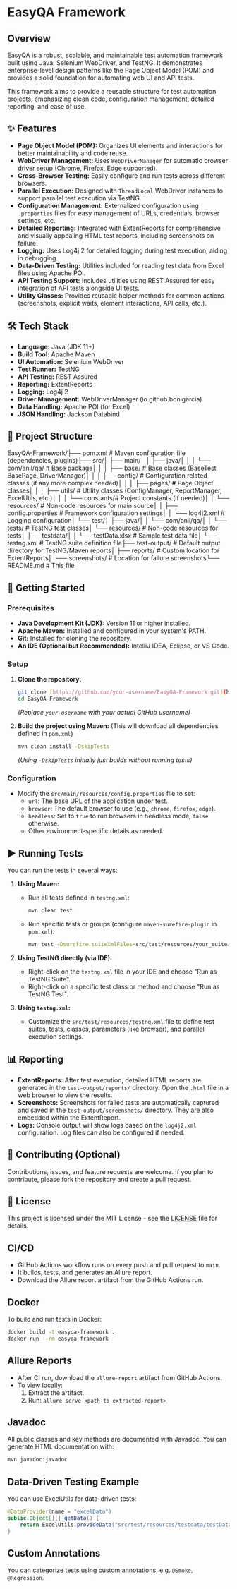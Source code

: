 # EasyQA Framework

## Overview

EasyQA is a robust, scalable, and maintainable test automation framework built using Java, Selenium WebDriver, and TestNG. It demonstrates enterprise-level design patterns like the Page Object Model (POM) and provides a solid foundation for automating web UI and API tests.

This framework aims to provide a reusable structure for test automation projects, emphasizing clean code, configuration management, detailed reporting, and ease of use.

## ✨ Features

* **Page Object Model (POM):** Organizes UI elements and interactions for better maintainability and code reuse.
* **WebDriver Management:** Uses `WebDriverManager` for automatic browser driver setup (Chrome, Firefox, Edge supported).
* **Cross-Browser Testing:** Easily configure and run tests across different browsers.
* **Parallel Execution:** Designed with `ThreadLocal` WebDriver instances to support parallel test execution via TestNG.
* **Configuration Management:** Externalized configuration using `.properties` files for easy management of URLs, credentials, browser settings, etc.
* **Detailed Reporting:** Integrated with ExtentReports for comprehensive and visually appealing HTML test reports, including screenshots on failure.
* **Logging:** Uses Log4j 2 for detailed logging during test execution, aiding in debugging.
* **Data-Driven Testing:** Utilities included for reading test data from Excel files using Apache POI.
* **API Testing Support:** Includes utilities using REST Assured for easy integration of API tests alongside UI tests.
* **Utility Classes:** Provides reusable helper methods for common actions (screenshots, explicit waits, element interactions, API calls, etc.).

## 🛠️ Tech Stack

* **Language:** Java (JDK 11+)
* **Build Tool:** Apache Maven
* **UI Automation:** Selenium WebDriver
* **Test Runner:** TestNG
* **API Testing:** REST Assured
* **Reporting:** ExtentReports
* **Logging:** Log4j 2
* **Driver Management:** WebDriverManager (io.github.bonigarcia)
* **Data Handling:** Apache POI (for Excel)
* **JSON Handling:** Jackson Databind

## 📂 Project Structure

EasyQA-Framework/├── pom.xml                   # Maven configuration file (dependencies, plugins)├── src/│   ├── main/│   │   ├── java/│   │   │   └── com/anil/qa/  # Base package│   │   │       ├── base/     # Base classes (BaseTest, BasePage, DriverManager)│   │   │       ├── config/   # Configuration related classes (if any more complex needed)│   │   │       ├── pages/    # Page Object classes│   │   │       ├── utils/    # Utility classes (ConfigManager, ReportManager, ExcelUtils, etc.)│   │   │       └── constants/# Project constants (if needed)│   │   └── resources/        # Non-code resources for main source│   │       ├── config.properties # Framework configuration settings│   │       └── log4j2.xml    # Logging configuration│   └── test/│       ├── java/│       │   └── com/anil/qa/│       │       └── tests/    # TestNG test classes│       └── resources/        # Non-code resources for tests│           ├── testdata/│           │   └── testData.xlsx # Sample test data file│           └── testng.xml    # TestNG suite definition file├── test-output/              # Default output directory for TestNG/Maven reports│   ├── reports/              # Custom location for ExtentReports│   └── screenshots/          # Location for failure screenshots└── README.md                 # This file
## 🚀 Getting Started

### Prerequisites

* **Java Development Kit (JDK):** Version 11 or higher installed.
* **Apache Maven:** Installed and configured in your system's PATH.
* **Git:** Installed for cloning the repository.
* **An IDE (Optional but Recommended):** IntelliJ IDEA, Eclipse, or VS Code.

### Setup

1.  **Clone the repository:**
    ```bash
    git clone [https://github.com/your-username/EasyQA-Framework.git](https://github.com/your-username/EasyQA-Framework.git)
    cd EasyQA-Framework
    ```
    *(Replace `your-username` with your actual GitHub username)*

2.  **Build the project using Maven:**
    (This will download all dependencies defined in `pom.xml`)
    ```bash
    mvn clean install -DskipTests
    ```
    *(Using `-DskipTests` initially just builds without running tests)*

### Configuration

* Modify the `src/main/resources/config.properties` file to set:
    * `url`: The base URL of the application under test.
    * `browser`: The default browser to use (e.g., `chrome`, `firefox`, `edge`).
    * `headless`: Set to `true` to run browsers in headless mode, `false` otherwise.
    * Other environment-specific details as needed.

## ▶️ Running Tests

You can run the tests in several ways:

1.  **Using Maven:**
    * Run all tests defined in `testng.xml`:
        ```bash
        mvn clean test
        ```
    * Run specific tests or groups (configure `maven-surefire-plugin` in `pom.xml`):
        ```bash
        mvn test -Dsurefire.suiteXmlFiles=src/test/resources/your_suite.xml
        ```

2.  **Using TestNG directly (via IDE):**
    * Right-click on the `testng.xml` file in your IDE and choose "Run as TestNG Suite".
    * Right-click on a specific test class or method and choose "Run as TestNG Test".

3.  **Using `testng.xml`:**
    * Customize the `src/test/resources/testng.xml` file to define test suites, tests, classes, parameters (like browser), and parallel execution settings.

## 📊 Reporting

* **ExtentReports:** After test execution, detailed HTML reports are generated in the `test-output/reports/` directory. Open the `.html` file in a web browser to view the results.
* **Screenshots:** Screenshots for failed tests are automatically captured and saved in the `test-output/screenshots/` directory. They are also embedded within the ExtentReport.
* **Logs:** Console output will show logs based on the `log4j2.xml` configuration. Log files can also be configured if needed.

## 🤝 Contributing (Optional)

Contributions, issues, and feature requests are welcome. If you plan to contribute, please fork the repository and create a pull request.

## 📄 License

This project is licensed under the MIT License - see the [LICENSE](LICENSE) file for details.

## CI/CD

- GitHub Actions workflow runs on every push and pull request to `main`.
- It builds, tests, and generates an Allure report.
- Download the Allure report artifact from the GitHub Actions run.

## Docker

To build and run tests in Docker:

```sh
docker build -t easyqa-framework .
docker run --rm easyqa-framework
```

## Allure Reports

- After CI run, download the `allure-report` artifact from GitHub Actions.
- To view locally:
  1. Extract the artifact.
  2. Run: `allure serve <path-to-extracted-report>`

## Javadoc

All public classes and key methods are documented with Javadoc. You can generate HTML documentation with:

```sh
mvn javadoc:javadoc
```

## Data-Driven Testing Example

You can use ExcelUtils for data-driven tests:

```java
@DataProvider(name = "excelData")
public Object[][] getData() {
    return ExcelUtils.provideData("src/test/resources/testdata/testData.xlsx", "Sheet1");
}
```

## Custom Annotations

You can categorize tests using custom annotations, e.g. `@Smoke`, `@Regression`.

